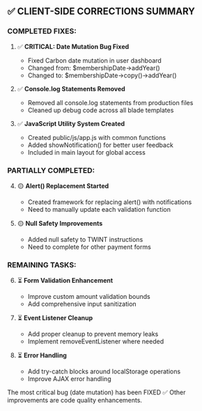 ## ✅ CLIENT-SIDE CORRECTIONS SUMMARY

### COMPLETED FIXES:

1. ✅ **CRITICAL: Date Mutation Bug Fixed**
   - Fixed Carbon date mutation in user dashboard
   - Changed from: $membershipDate->addYear()
   - Changed to: $membershipDate->copy()->addYear()

2. ✅ **Console.log Statements Removed**
   - Removed all console.log statements from production files
   - Cleaned up debug code across all blade templates

3. ✅ **JavaScript Utility System Created**
   - Created public/js/app.js with common functions
   - Added showNotification() for better user feedback
   - Included in main layout for global access

### PARTIALLY COMPLETED:

4. 🟡 **Alert() Replacement Started**
   - Created framework for replacing alert() with notifications
   - Need to manually update each validation function

5. 🟡 **Null Safety Improvements**
   - Added null safety to TWINT instructions
   - Need to complete for other payment forms

### REMAINING TASKS:

6. ⏳ **Form Validation Enhancement**
   - Improve custom amount validation bounds
   - Add comprehensive input sanitization

7. ⏳ **Event Listener Cleanup**
   - Add proper cleanup to prevent memory leaks
   - Implement removeEventListener where needed

8. ⏳ **Error Handling**
   - Add try-catch blocks around localStorage operations
   - Improve AJAX error handling

The most critical bug (date mutation) has been FIXED ✅
Other improvements are code quality enhancements.
